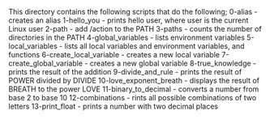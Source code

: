 This directory contains the following scripts that do the following;
0-alias - creates an alias
1-hello_you - prints hello user, where user is the current Linux user
2-path - add /action to the PATH
3-paths - counts the number of directories in the PATH
4-global_variables - lists environment variables
5-local_variables - lists all local variables and environment variables, and functions
6-create_local_variable - creates a new local variable
7-create_global_variable - creates a new global variable
8-true_knowledge - prints the result of the addition
9-divide_and_rule - prints the result of POWER divided by DIVIDE
10-love_exponent_breath - displays the result of BREATH to the power LOVE
11-binary_to_decimal - converts a number from base 2 to base 10
12-combinations - rints all possible combinations of two letters
13-print_float - prints a number with two decimal places

